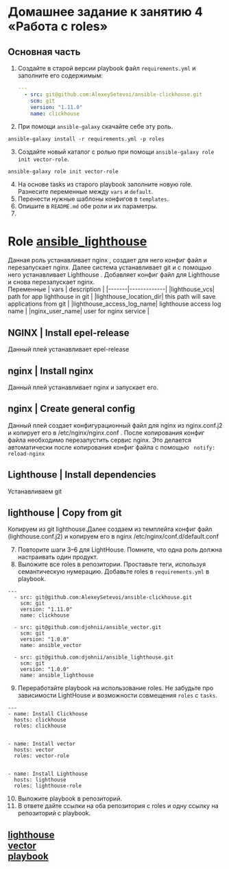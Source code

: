 # Домашнее задание к занятию 4 «Работа с roles»


## Основная часть


1. Создайте в старой версии playbook файл `requirements.yml` и заполните его содержимым:

   ```yaml
   ---
     - src: git@github.com:AlexeySetevoi/ansible-clickhouse.git
       scm: git
       version: "1.11.0"
       name: clickhouse 
   ```

2. При помощи `ansible-galaxy` скачайте себе эту роль.
```
ansible-galaxy install -r requirements.yml -p roles
```
3. Создайте новый каталог с ролью при помощи `ansible-galaxy role init vector-role`.
```
ansible-galaxy role init vector-role
```
4. На основе tasks из старого playbook заполните новую role. Разнесите переменные между `vars` и `default`. 
5. Перенести нужные шаблоны конфигов в `templates`.
6. Опишите в `README.md` обе роли и их параметры.
7. 
# Role [ansible_lighthouse](https://github.com/djohnii/ansible_lighthouse)

Данная роль устанавливает nginx , создает для него конфиг файл и перезапускает nginx. Далее система устанавливает git и с помощью него устанавливает Lighthouse . Добавляет конфиг файл для Lighthouse и снова перезапускает nginx. \
Переменные
| vars | description |
|-------|-------------|
|lighthouse_vcs| path for app lighthouse in git |
|lighthouse_location_dir| this path will save applications from git |
|lighthouse_access_log_name| lighthouse access log name |
|nginx_user_name| user for nginx service |

##  NGINX | Install epel-release
Данный плей устанавливает epel-release

## nginx | Install nginx

Данный плей устанавливает nginx и запускает его.

##  nginx | Create general config

Данный плей создает конфигурационный файл для nginx из nginx.conf.j2 и копирует его в /etc/nginx/nginx.conf . После копирования конфиг файла необходимо перезапустить сервис nginx. Это делается автоматически после копирования конфиг файла с помощью   `` notify: reload-nginx`` 

 ## Lighthouse | Install dependencies

 Устанавливаем git 

 ## lighthouse | Copy from git

 Копируем из git lighthouse.Далее создаем из темплейта конфиг файл (lighthouse.conf.j2)  и копируем его в nginx  /etc/nginx/conf.d/default.conf



7. Повторите шаги 3–6 для LightHouse. Помните, что одна роль должна настраивать один продукт.
8. Выложите все roles в репозитории. Проставьте теги, используя семантическую нумерацию. Добавьте roles в `requirements.yml` в playbook.
```
---
  - src: git@github.com:AlexeySetevoi/ansible-clickhouse.git
    scm: git
    version: "1.11.0"
    name: clickhouse 

  - src: git@github.com:djohnii/ansible_vector.git
    scm: git
    version: "1.0.0"
    name: ansible_vector

  - src: git@github.com:djohnii/ansible_lighthouse.git
    scm: git
    version: "1.0.0"
    name: ansible_lighthouse 
```

9. Переработайте playbook на использование roles. Не забудьте про зависимости LightHouse и возможности совмещения `roles` с `tasks`.
```
---
- name: Install Clickhouse
  hosts: clickhouse
  roles: clickhouse


- name: Install vector
  hosts: vector
  roles: vector-role


- name: Install Lighthouse
  hosts: lighthouse
  roles: lighthouse-role
```
10. Выложите playbook в репозиторий.
11. В ответе дайте ссылки на оба репозитория с roles и одну ссылку на репозиторий с playbook.

[lighthouse](https://github.com/djohnii/ansible_lighthouse) \
[vector](https://github.com/djohnii/ansible_vector) \
[playbook](https://github.com/djohnii/devops-netology/tree/main/mnt-homeworks-MNT-video/08-ansible-04-role/ansible)
---


